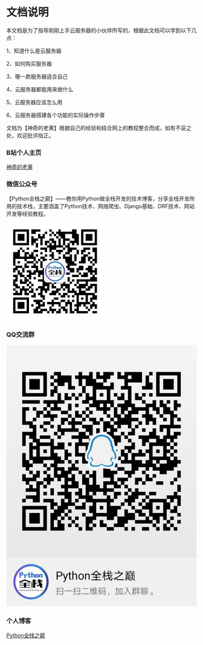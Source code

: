 # 文档说明

本文档是为了指导刚刚上手云服务器的小伙伴所写的，根据此文档可以学到以下几点：

1、知道什么是云服务器

2、如何购买服务器

3、哪一款服务器适合自己

4、云服务器都能用来做什么

5、云服务器应该怎么用

6、云服务器搭建各个功能的实际操作步骤



文档为【神奇的老黄】根据自己的经验和结合网上的教程整合而成，如有不妥之处，欢迎批评指正。

### B站个人主页

[神奇的老黄](https://space.bilibili.com/35282222)

### 微信公众号

【Python全栈之巅】——教你用Python做全栈开发的技术博客，分享全栈开发所用的技术栈，主要涵盖了Python技术、网络爬虫、Django基础、DRF技术、网站开发等经验教程。

![](./images/pythonguide.jpg)

### QQ交流群

![](./images/qqqun.png)

### 个人博客

[Python全栈之巅](https://www.pythonsky.cn/)



